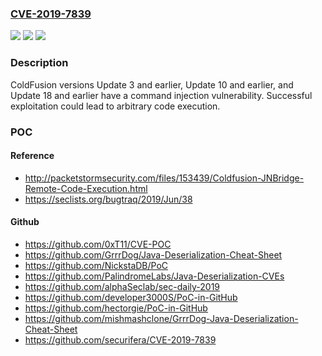 ### [CVE-2019-7839](https://cve.mitre.org/cgi-bin/cvename.cgi?name=CVE-2019-7839)
![](https://img.shields.io/static/v1?label=Product&message=ColdFusion&color=blue)
![](https://img.shields.io/static/v1?label=Version&message=n%2Fa&color=blue)
![](https://img.shields.io/static/v1?label=Vulnerability&message=Command%20Injection&color=brighgreen)

### Description

ColdFusion versions Update 3 and earlier, Update 10 and earlier, and Update 18 and earlier have a command injection vulnerability. Successful exploitation could lead to arbitrary code execution.

### POC

#### Reference
- http://packetstormsecurity.com/files/153439/Coldfusion-JNBridge-Remote-Code-Execution.html
- https://seclists.org/bugtraq/2019/Jun/38

#### Github
- https://github.com/0xT11/CVE-POC
- https://github.com/GrrrDog/Java-Deserialization-Cheat-Sheet
- https://github.com/NickstaDB/PoC
- https://github.com/PalindromeLabs/Java-Deserialization-CVEs
- https://github.com/alphaSeclab/sec-daily-2019
- https://github.com/developer3000S/PoC-in-GitHub
- https://github.com/hectorgie/PoC-in-GitHub
- https://github.com/mishmashclone/GrrrDog-Java-Deserialization-Cheat-Sheet
- https://github.com/securifera/CVE-2019-7839

